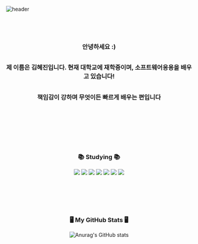 

![header](https://capsule-render.vercel.app/api?type=waving&color=BFEFFF&height=300&section=header&text=Hello%20World!&fontSize=50)

<br>
<br>

###### <h3 align="center"> 안녕하세요 :) </h3>
###### <h3 align="center"> 제 이름은 김혜진입니다. 현재 대학교에 재학중이며, 소프트웨어응용을 배우고 있습니다!</h3>
###### <h3 align="center"> 책임감이 강하며 무엇이든 빠르게 배우는 편입니다 </h3>
###### <h3 align="center">  </h3>

<br>
<br>
<br>
<br>
<br>

 <h3 align="center">📚 Studying 📚</h3>
<div align="center">
<img src="https://img.shields.io/badge/Java-007396?style=flat-square&logo=Java&logoColor=white"/></a>
<img src="https://img.shields.io/badge/Python-3766AB?style=flat-square&logo=Python&logoColor=white"/></a>
<img src="https://img.shields.io/badge/Mysql-E6B91E?style=flat-square&logo=MySql&logoColor=white"/></a>
<img src="https://img.shields.io/badge/AWS-232F3E?style=flat-square&logo=AmazonAWS&logoColor=white"/></a>
<img src="https://img.shields.io/badge/Android-3DDC84?style=flat-square&logo=Android&logoColor=white"/></a>
<img src="https://img.shields.io/badge/Python-3776AB?style=flat-square&logo=Python&logoColor=white"/></a>
<img src="https://img.shields.io/badge/C++-00599C?style=flat-square&logo=C&logoColor=white"/></a>

 </div>

<br>
<br>
<br>
<br>
<br>

 <h3 align="center"> 🖥️ My GitHub Stats 🖥️ </h3>
<div align="center">

![Anurag's GitHub stats](https://github-readme-stats.vercel.app/api?username=hyezzi-ya&theme=gruvbox&show_icons=true)

</div>



